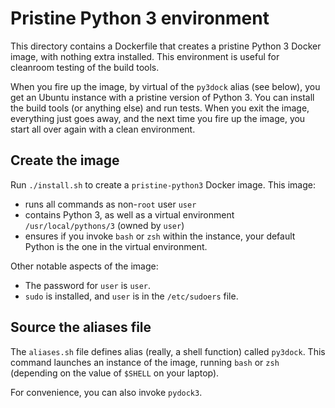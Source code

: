 # Pristine Python 3 environment

This directory contains a Dockerfile that creates a pristine Python 3 
Docker image, with nothing extra installed. This environment is useful 
for cleanroom testing of the build tools.

When you fire up the image, by virtual of the `py3dock` alias (see below),
you get an Ubuntu instance with a pristine version of Python 3. You can install
the build tools (or anything else) and run tests. When you exit the image,
everything just goes away, and the next time you fire up the image, you start
all over again with a clean environment. 

## Create the image

Run `./install.sh` to create a `pristine-python3` Docker image. This image:

- runs all commands as non-`root` user `user`
- contains Python 3, as well as a virtual environment `/usr/local/pythons/3`
  (owned by `user`)
- ensures if you invoke `bash` or `zsh` within the instance, your default
  Python is the one in the virtual environment.

Other notable aspects of the image:

- The password for `user` is `user`.
- `sudo` is installed, and `user` is in the `/etc/sudoers` file.

## Source the aliases file 

The `aliases.sh` file defines alias (really, a shell function) called `py3dock`.
This command launches an instance of the image, running `bash` or `zsh` 
(depending on the value of `$SHELL` on your laptop).

For convenience, you can also invoke `pydock3`.
